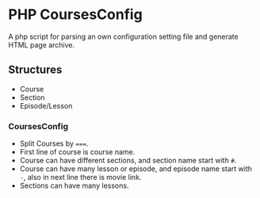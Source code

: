 # PHP CoursesConfig

A php script for parsing an own configuration setting file  and generate HTML page archive.

## Structures

- Course
- Section
- Episode/Lesson

### CoursesConfig

- Split Courses by `===`.
- First line of course is course name.
- Course can have different sections, and section name start with `#`.
- Course can have many lesson or episode, and episode name start with `-`, also in next line there is movie link.
- Sections can have many lessons.
